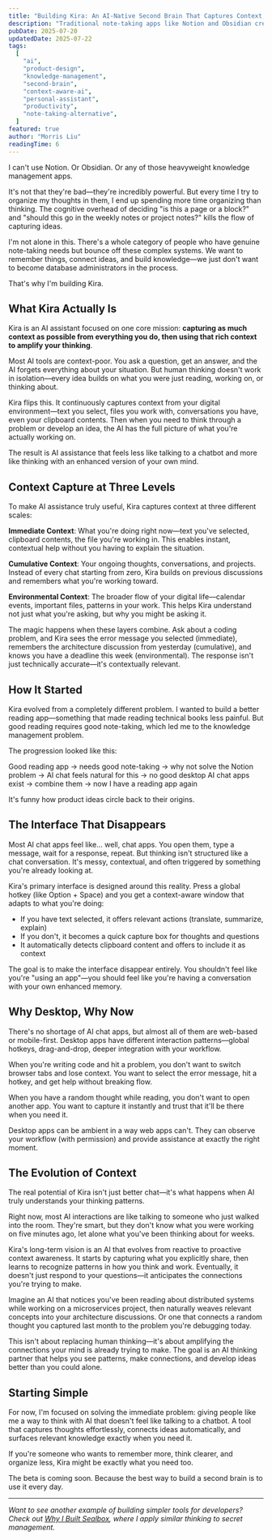 ```yaml
---
title: "Building Kira: An AI-Native Second Brain That Captures Context, Not Just Notes"
description: "Traditional note-taking apps like Notion and Obsidian create too much cognitive overhead. I'm building Kira—an AI assistant that continuously captures context from your digital environment and amplifies your thinking through conversation. Learn how it evolved from a reading app idea into something completely different."
pubDate: 2025-07-20
updatedDate: 2025-07-22
tags:
  [
    "ai",
    "product-design",
    "knowledge-management",
    "second-brain",
    "context-aware-ai",
    "personal-assistant",
    "productivity",
    "note-taking-alternative",
  ]
featured: true
author: "Morris Liu"
readingTime: 6
---
```


I can't use Notion. Or Obsidian. Or any of those heavyweight knowledge management apps.

It's not that they're bad—they're incredibly powerful. But every time I try to organize my thoughts in them, I end up spending more time organizing than thinking. The cognitive overhead of deciding "is this a page or a block?" and "should this go in the weekly notes or project notes?" kills the flow of capturing ideas.

I'm not alone in this. There's a whole category of people who have genuine note-taking needs but bounce off these complex systems. We want to remember things, connect ideas, and build knowledge—we just don't want to become database administrators in the process.

That's why I'm building Kira.

## What Kira Actually Is

Kira is an AI assistant focused on one core mission: **capturing as much context as possible from everything you do, then using that rich context to amplify your thinking**.

Most AI tools are context-poor. You ask a question, get an answer, and the AI forgets everything about your situation. But human thinking doesn't work in isolation—every idea builds on what you were just reading, working on, or thinking about.

Kira flips this. It continuously captures context from your digital environment—text you select, files you work with, conversations you have, even your clipboard contents. Then when you need to think through a problem or develop an idea, the AI has the full picture of what you're actually working on.

The result is AI assistance that feels less like talking to a chatbot and more like thinking with an enhanced version of your own mind.

## Context Capture at Three Levels

To make AI assistance truly useful, Kira captures context at three different scales:

**Immediate Context**: What you're doing right now—text you've selected, clipboard contents, the file you're working in. This enables instant, contextual help without you having to explain the situation.

**Cumulative Context**: Your ongoing thoughts, conversations, and projects. Instead of every chat starting from zero, Kira builds on previous discussions and remembers what you're working toward.

**Environmental Context**: The broader flow of your digital life—calendar events, important files, patterns in your work. This helps Kira understand not just what you're asking, but why you might be asking it.

The magic happens when these layers combine. Ask about a coding problem, and Kira sees the error message you selected (immediate), remembers the architecture discussion from yesterday (cumulative), and knows you have a deadline this week (environmental). The response isn't just technically accurate—it's contextually relevant.

## How It Started

Kira evolved from a completely different problem. I wanted to build a better reading app—something that made reading technical books less painful. But good reading requires good note-taking, which led me to the knowledge management problem.

The progression looked like this:

Good reading app → needs good note-taking → why not solve the Notion problem → AI chat feels natural for this → no good desktop AI chat apps exist → combine them → now I have a reading app again

It's funny how product ideas circle back to their origins.

## The Interface That Disappears

Most AI chat apps feel like... well, chat apps. You open them, type a message, wait for a response, repeat. But thinking isn't structured like a chat conversation. It's messy, contextual, and often triggered by something you're already looking at.

Kira's primary interface is designed around this reality. Press a global hotkey (like Option + Space) and you get a context-aware window that adapts to what you're doing:

- If you have text selected, it offers relevant actions (translate, summarize, explain)
- If you don't, it becomes a quick capture box for thoughts and questions
- It automatically detects clipboard content and offers to include it as context

The goal is to make the interface disappear entirely. You shouldn't feel like you're "using an app"—you should feel like you're having a conversation with your own enhanced memory.

## Why Desktop, Why Now

There's no shortage of AI chat apps, but almost all of them are web-based or mobile-first. Desktop apps have different interaction patterns—global hotkeys, drag-and-drop, deeper integration with your workflow.

When you're writing code and hit a problem, you don't want to switch browser tabs and lose context. You want to select the error message, hit a hotkey, and get help without breaking flow.

When you have a random thought while reading, you don't want to open another app. You want to capture it instantly and trust that it'll be there when you need it.

Desktop apps can be ambient in a way web apps can't. They can observe your workflow (with permission) and provide assistance at exactly the right moment.

## The Evolution of Context

The real potential of Kira isn't just better chat—it's what happens when AI truly understands your thinking patterns.

Right now, most AI interactions are like talking to someone who just walked into the room. They're smart, but they don't know what you were working on five minutes ago, let alone what you've been thinking about for weeks.

Kira's long-term vision is an AI that evolves from reactive to proactive context awareness. It starts by capturing what you explicitly share, then learns to recognize patterns in how you think and work. Eventually, it doesn't just respond to your questions—it anticipates the connections you're trying to make.

Imagine an AI that notices you've been reading about distributed systems while working on a microservices project, then naturally weaves relevant concepts into your architecture discussions. Or one that connects a random thought you captured last month to the problem you're debugging today.

This isn't about replacing human thinking—it's about amplifying the connections your mind is already trying to make. The goal is an AI thinking partner that helps you see patterns, make connections, and develop ideas better than you could alone.

## Starting Simple

For now, I'm focused on solving the immediate problem: giving people like me a way to think with AI that doesn't feel like talking to a chatbot. A tool that captures thoughts effortlessly, connects ideas automatically, and surfaces relevant knowledge exactly when you need it.

If you're someone who wants to remember more, think clearer, and organize less, Kira might be exactly what you need too.

The beta is coming soon. Because the best way to build a second brain is to use it every day.

---

_Want to see another example of building simpler tools for developers? Check out [Why I Built Sealbox](/thoughts/why-i-built-sealbox), where I apply similar thinking to secret management._
